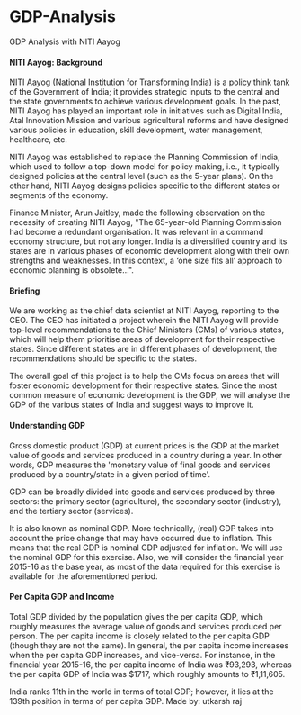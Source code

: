 # GDP-Analysis
GDP Analysis with NITI Aayog

#### NITI Aayog: Background
NITI Aayog (National Institution for Transforming India) is a policy think tank of the Government of India; it provides strategic inputs to the central and the state governments to achieve various development goals. In the past, NITI Aayog has played an important role in initiatives such as Digital India, Atal Innovation Mission and various agricultural reforms and have designed various policies in education, skill development, water management, healthcare, etc. 


NITI Aayog was established to replace the Planning Commission of India, which used to follow a top-down model for policy making, i.e., it typically designed policies at the central level (such as the 5-year plans). On the other hand, NITI Aayog designs policies specific to the different states or segments of the economy.


Finance Minister, Arun Jaitley, made the following observation on the necessity of creating NITI Aayog, "The 65-year-old Planning Commission had become a redundant organisation. It was relevant in a command economy structure, but not any longer. India is a diversified country and its states are in various phases of economic development along with their own strengths and weaknesses. In this context, a ‘one size fits all’ approach to economic planning is obsolete...".

#### Briefing
We are working as the chief data scientist at NITI Aayog, reporting to the CEO. The CEO has initiated a project wherein the NITI Aayog will provide top-level recommendations to the Chief Ministers (CMs) of various states, which will help them prioritise areas of development for their respective states. Since different states are in different phases of development, the recommendations should be specific to the states.

The overall goal of this project is to help the CMs focus on areas that will foster economic development for their respective states. Since the most common measure of economic development is the GDP, we will analyse the GDP of the various states of India and suggest ways to improve it.

#### Understanding GDP
Gross domestic product (GDP) at current prices is the GDP at the market value of goods and services produced in a country during a year. In other words, GDP measures the 'monetary value of final goods and services produced by a country/state in a given period of time'.

GDP can be broadly divided into goods and services produced by three sectors: the primary sector (agriculture), the secondary sector (industry), and the tertiary sector (services).

It is also known as nominal GDP. More technically, (real) GDP takes into account the price change that may have occurred due to inflation. This means that the real GDP is nominal GDP adjusted for inflation. We will use the nominal GDP for this exercise. Also, we will consider the financial year 2015-16 as the base year, as most of the data required for this exercise is available for the aforementioned period.

#### Per Capita GDP and Income
Total GDP divided by the population gives the per capita GDP, which roughly measures the average value of goods and services produced per person. The per capita income is closely related to the per capita GDP (though they are not the same). In general, the per capita income increases when the per capita GDP increases, and vice-versa. For instance, in the financial year 2015-16, the per capita income of India was ₹93,293, whereas the per capita GDP of India was $1717, which roughly amounts to ₹1,11,605.

India ranks 11th in the world in terms of total GDP; however, it lies at the 139th position in terms of per capita GDP.
Made by: utkarsh raj
